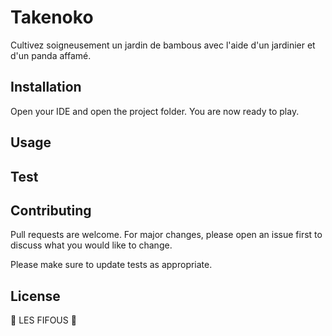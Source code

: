 # Takenoko

Cultivez soigneusement un jardin de bambous avec l'aide d'un jardinier et d'un panda affamé.
## Installation

Open your IDE and open the project folder. You are now ready to play.


## Usage


## Test


## Contributing

Pull requests are welcome. For major changes, please open an issue first
to discuss what you would like to change.

Please make sure to update tests as appropriate.

## License

🤪 LES FIFOUS 🤪  
